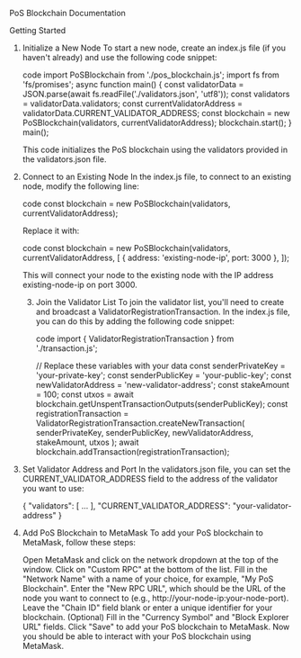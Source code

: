 PoS Blockchain Documentation

Getting Started

1. Initialize a New Node
    To start a new node, create an index.js file (if you haven't already) and use the following code snippet:


    code 
    import PoSBlockchain from './pos_blockchain.js';
    import fs from 'fs/promises';
    async function main() {
        const validatorData = JSON.parse(await fs.readFile('./validators.json', 'utf8'));
        const validators = validatorData.validators;
        const currentValidatorAddress = validatorData.CURRENT_VALIDATOR_ADDRESS;
        const blockchain = new PoSBlockchain(validators, currentValidatorAddress);
        blockchain.start();
    }
    main();


    This code initializes the PoS blockchain using the validators provided in the validators.json file.

2. Connect to an Existing Node
    In the index.js file, to connect to an existing node, modify the following line:

    code
    const blockchain = new PoSBlockchain(validators, currentValidatorAddress);


    Replace it with:


    code
    const blockchain = new PoSBlockchain(validators, currentValidatorAddress, [
    { address: 'existing-node-ip', port: 3000 },
    ]);


    This will connect your node to the existing node with the IP address existing-node-ip on port 3000.

    3. Join the Validator List
        To join the validator list, you'll need to create and broadcast a ValidatorRegistrationTransaction. In the index.js file, you can do this by adding the following code snippet:

        
        code
        import { ValidatorRegistrationTransaction } from './transaction.js';

        // Replace these variables with your data
        const senderPrivateKey = 'your-private-key';
        const senderPublicKey = 'your-public-key';
        const newValidatorAddress = 'new-validator-address';
        const stakeAmount = 100;
        const utxos = await blockchain.getUnspentTransactionOutputs(senderPublicKey);
        const registrationTransaction = ValidatorRegistrationTransaction.createNewTransaction(
        senderPrivateKey,
        senderPublicKey,
        newValidatorAddress,
        stakeAmount,
        utxos
        );
        await blockchain.addTransaction(registrationTransaction);

4. Set Validator Address and Port
    In the validators.json file, you can set the CURRENT_VALIDATOR_ADDRESS field to the address of the validator you want to use:

    {
    "validators": [ ... ],
    "CURRENT_VALIDATOR_ADDRESS": "your-validator-address"
    }

5. Add PoS Blockchain to MetaMask
    To add your PoS blockchain to MetaMask, follow these steps:

    Open MetaMask and click on the network dropdown at the top of the window.
    Click on "Custom RPC" at the bottom of the list.
    Fill in the "Network Name" with a name of your choice, for example, "My PoS Blockchain".
    Enter the "New RPC URL", which should be the URL of the node you want to connect to (e.g., http://your-node-ip:your-node-port).
    Leave the "Chain ID" field blank or enter a unique identifier for your blockchain.
    (Optional) Fill in the "Currency Symbol" and "Block Explorer URL" fields.
    Click "Save" to add your PoS blockchain to MetaMask.
    Now you should be able to interact with your PoS blockchain using MetaMask.


